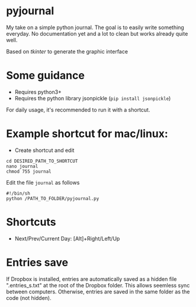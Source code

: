 # pyjournal
My take on a simple python journal. 
The goal is to easily write something everyday.
No documentation yet and a lot to clean but works already quite well.

Based on *tkinter* to generate the graphic interface

# Some guidance
- Requires python3+
- Requires the python library jsonpickle (`pip install jsonpickle`)

For daily usage, it's recommended to run it with a shortcut.
# Example shortcut for mac/linux:

- Create shortcut and edit
```
cd DESIRED_PATH_TO_SHORTCUT
nano journal
chmod 755 journal
```

Edit the file `journal` as follows
```
#!/bin/sh
python /PATH_TO_FOLDER/pyjournal.py
```

# Shortcuts
- Next/Prev/Current Day: [Alt]+Right/Left/Up

# Entries save
If Dropbox is installed, entries are automatically saved as a hidden file ".entries_s.txt" at the root of the Dropbox folder. This allows seemless sync between computers.
Otherwise, entries are saved in the same folder as the code (not hidden).
